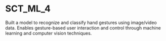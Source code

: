 # SCT_ML_4
Built a model to recognize and classify hand gestures using image/video data. Enables gesture-based user interaction and control through machine learning and computer vision techniques.

